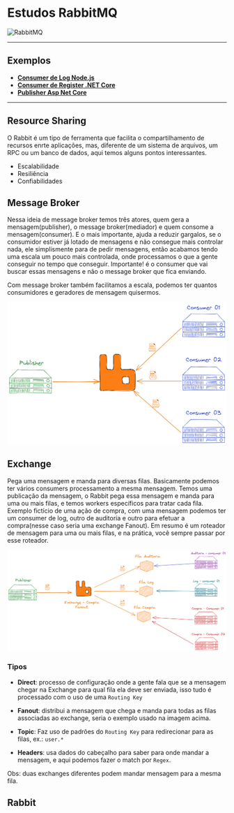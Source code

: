 # Estudos RabbitMQ

![RabbitMQ](https://cdn.iconscout.com/icon/free/png-128/rabbitmq-282296.png)

---

## Exemplos

- [**Consumer de Log Node.js**](./src/consumer/log)
- [**Consumer de Register .NET Core**](./src/consumer/background-service)
- [**Publisher Asp Net Core**](./src/publisher/)

---

## Resource Sharing

O Rabbit é um tipo de ferramenta que facilita o compartilhamento de recursos enrte aplicações, mas, diferente de um sistema de arquivos, um RPC ou um banco de dados, aqui temos alguns pontos interessantes.

- Escalabilidade
- Resiliência
- Confiabilidades

## Message Broker

Nessa ideia de message broker temos três atores, quem gera a mensagem(publisher), o message broker(mediador) e quem consome a mensagem(consumer). E o mais importante, ajuda a reduzir gargalos, se o consumidor estiver já lotado de mensagens e não consegue mais controlar nada, ele simplismente para de pedir mensagens, então acabamos tendo uma escala um pouco mais controlada, onde processamos o que a gente conseguir no tempo que conseguir. Importante! é o consumer que vai buscar essas mensagens e não o message broker que fica enviando.

Com message broker também facilitamos a escala, podemos ter quantos consumidores e geradores de mensagem quisermos.

![Rabbit](./images/rabbit-publisher-consumer.png)

## Exchange

Pega uma mensagem e manda para diversas filas. Basicamente podemos ter vários consumers processamento a mesma mensagem.
Temos uma publicação da mensagem, o Rabbit pega essa mensagem e manda para uma ou mais filas, e temos workers específicos para tratar cada fila.
Exemplo fictício de uma ação de compra, com uma mensagem podemos ter um consumer de log, outro de auditoria e outro para efetuar a compra(nesse caso seria uma exchange Fanout).
Em resumo é um roteador de mensagem para uma ou mais filas, e na prática, você sempre passar por esse roteador.

![Exchange](./images/exchange-fanout.png)

### Tipos

- **Direct**: processo de configuração onde a gente fala que se a mensagem chegar na Exchange para qual fila ela deve ser enviada, isso tudo é processado com o uso de uma `Routing Key`

- **Fanout**: distribui a mensagem que chega e manda para todas as filas associadas ao exchange, seria o exemplo usado na imagem acima.

- **Topic**: Faz uso de padrões do `Routing Key` para redirecionar para as filas, ex.: `user.*`

- **Headers**: usa dados do cabeçalho para saber para onde mandar a mensagem, e aqui podemos fazer o match por `Regex`.

Obs: duas exchanges diferentes podem mandar mensagem para a mesma fila.

## Rabbit
